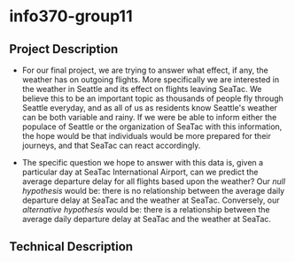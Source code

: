 # info370-group11

## Project Description

- For our final project, we are trying to answer what effect, if any, the weather has on outgoing flights. More specifically we are interested in the weather in Seattle and its effect on flights leaving SeaTac. We believe this to be an important topic as thousands of people fly through Seattle everyday, and as all of us as residents know Seattle's weather can be both variable and rainy. If we were be able to inform either the populace of Seattle or the organization of SeaTac with this information, the hope would be that individuals would be more prepared for their journeys, and that SeaTac can react accordingly. 

- The specific question we hope to answer with this data is, given a particular day at SeaTac International Airport, can we predict the average departure delay for all flights based upon the weather? Our _null hypothesis_ would be: there is no relationship between the average daily departure delay at SeaTac and the weather at SeaTac. Conversely, our _alternative hypothesis_ would be: there is a relationship between the average daily departure delay at SeaTac and the weather at SeaTac. 

## Technical Description